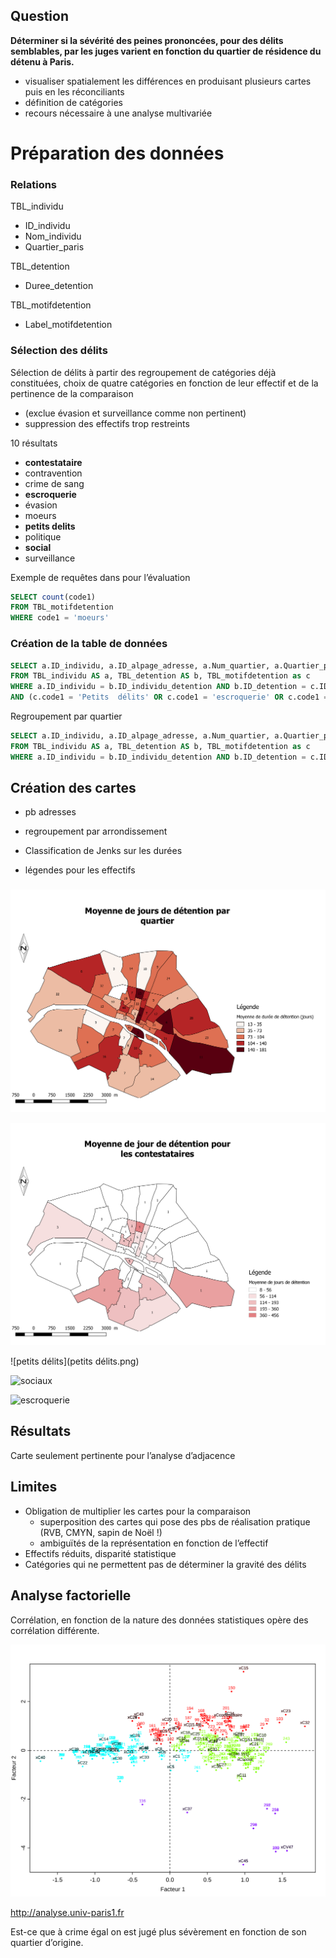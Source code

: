 ## Question

**Déterminer si la sévérité des peines prononcées, pour des délits semblables, par les juges varient en fonction du quartier de résidence du détenu à Paris.** 

- visualiser spatialement les différences en produisant plusieurs cartes puis en les réconciliants
- définition de catégories
- recours nécessaire à une analyse multivariée

# Préparation des données

### Relations

TBL_individu
- ID_individu
- Nom_individu
- Quartier_paris

TBL_detention
- Duree_detention

TBL_motifdetention
- Label_motifdetention

### Sélection des délits

Sélection de délits à partir des regroupement de catégories déjà constituées, choix de quatre catégories en fonction de leur effectif et de la pertinence de la comparaison 

- (exclue évasion et surveillance comme non pertinent)
- suppression des effectifs trop restreints

10 résultats
- **contestataire**
- contravention
- crime de sang
- **escroquerie**
- évasion
- moeurs
- **petits delits**
- politique
- **social**
- surveillance

Exemple de requêtes dans pour l’évaluation

```sql
SELECT count(code1)
FROM TBL_motifdetention
WHERE code1 = 'moeurs'
```

### Création de la table de données

```sql
SELECT a.ID_individu, a.ID_alpage_adresse, a.Num_quartier, a.Quartier_paris, b.Duree_detention, c.code1
FROM TBL_individu AS a, TBL_detention AS b, TBL_motifdetention as c
WHERE a.ID_individu = b.ID_individu_detention AND b.ID_detention = c.ID_detention
AND (c.code1 = 'Petits  délits' OR c.code1 = 'escroquerie' OR c.code1 = 'social' OR  c.code1 = 'contestataire')
```

Regroupement par quartier

```sql
SELECT a.ID_individu, a.ID_alpage_adresse, a.Num_quartier, a.Quartier_paris, b.Duree_detention, c.code1 
FROM TBL_individu AS a, TBL_detention AS b, TBL_motifdetention as c 
WHERE a.ID_individu = b.ID_individu_detention AND b.ID_detention = c.ID_detention AND (c.code1 = 'Petits délits' OR c.code1 = 'escroquerie' OR c.code1 = 'social' OR c.code1 = 'contestataire')
```



## Création des cartes

- pb adresses

- regroupement par arrondissement

- Classification de Jenks sur les durées

- légendes pour les effectifs

  ### 

![Moyenne](Moyenne.png)

![Contestataires](Contestataires.png)

![petits délits](petits délits.png)

![sociaux](sociaux.png)

![escroquerie](escroquerie.png)



## Résultats

Carte seulement pertinente pour l’analyse d’adjacence

## Limites

- Obligation de multiplier les cartes pour la comparaison
  - superposition des cartes qui pose des pbs de réalisation pratique (RVB, CMYN, sapin de Noël !)
  - ambiguïtés de la représentation en fonction de l’effectif
- Effectifs réduits, disparité statistique
- Catégories qui ne permettent pas de déterminer la gravité des délits 

## Analyse factorielle

Corrélation, en fonction de la nature des données statistiques opère des corrélation différente.

![CHAgnesManhattanWardPlanfactorielle](CHAgnesManhattanWardPlanfactorielle.svg)



http://analyse.univ-paris1.fr

Est-ce que à crime égal on est jugé plus sévèrement en fonction de son quartier d’origine.





